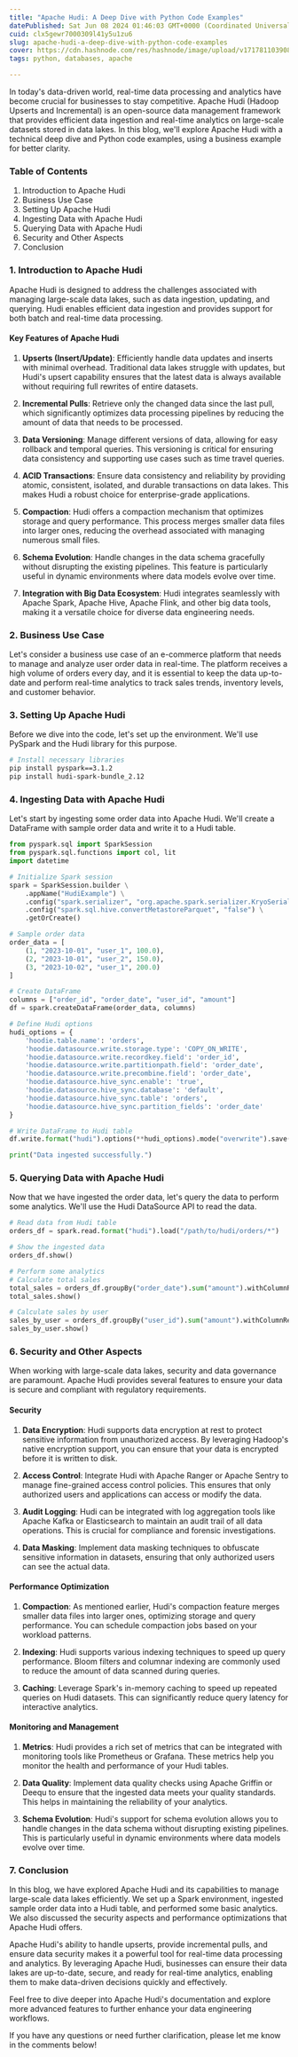 ```yaml
---
title: "Apache Hudi: A Deep Dive with Python Code Examples"
datePublished: Sat Jun 08 2024 01:46:03 GMT+0000 (Coordinated Universal Time)
cuid: clx5gewr7000309l41y5u1zu6
slug: apache-hudi-a-deep-dive-with-python-code-examples
cover: https://cdn.hashnode.com/res/hashnode/image/upload/v1717811039088/e752e1df-066a-4b8f-ae24-97b1e9efeb64.png
tags: python, databases, apache

---
```



In today's data-driven world, real-time data processing and analytics have become crucial for businesses to stay competitive. Apache Hudi (Hadoop Upserts and Incremental) is an open-source data management framework that provides efficient data ingestion and real-time analytics on large-scale datasets stored in data lakes. In this blog, we'll explore Apache Hudi with a technical deep dive and Python code examples, using a business example for better clarity.


### Table of Contents
1. Introduction to Apache Hudi
2. Business Use Case
3. Setting Up Apache Hudi
4. Ingesting Data with Apache Hudi
5. Querying Data with Apache Hudi
6. Security and Other Aspects
7. Conclusion

### 1. Introduction to Apache Hudi

Apache Hudi is designed to address the challenges associated with managing large-scale data lakes, such as data ingestion, updating, and querying. Hudi enables efficient data ingestion and provides support for both batch and real-time data processing.

#### Key Features of Apache Hudi

1. **Upserts (Insert/Update)**: Efficiently handle data updates and inserts with minimal overhead. Traditional data lakes struggle with updates, but Hudi's upsert capability ensures that the latest data is always available without requiring full rewrites of entire datasets.
  
2. **Incremental Pulls**: Retrieve only the changed data since the last pull, which significantly optimizes data processing pipelines by reducing the amount of data that needs to be processed.
  
3. **Data Versioning**: Manage different versions of data, allowing for easy rollback and temporal queries. This versioning is critical for ensuring data consistency and supporting use cases such as time travel queries.

4. **ACID Transactions**: Ensure data consistency and reliability by providing atomic, consistent, isolated, and durable transactions on data lakes. This makes Hudi a robust choice for enterprise-grade applications.
  
5. **Compaction**: Hudi offers a compaction mechanism that optimizes storage and query performance. This process merges smaller data files into larger ones, reducing the overhead associated with managing numerous small files.

6. **Schema Evolution**: Handle changes in the data schema gracefully without disrupting the existing pipelines. This feature is particularly useful in dynamic environments where data models evolve over time.

7. **Integration with Big Data Ecosystem**: Hudi integrates seamlessly with Apache Spark, Apache Hive, Apache Flink, and other big data tools, making it a versatile choice for diverse data engineering needs.

### 2. Business Use Case

Let's consider a business use case of an e-commerce platform that needs to manage and analyze user order data in real-time. The platform receives a high volume of orders every day, and it is essential to keep the data up-to-date and perform real-time analytics to track sales trends, inventory levels, and customer behavior.

### 3. Setting Up Apache Hudi

Before we dive into the code, let's set up the environment. We'll use PySpark and the Hudi library for this purpose.

```bash
# Install necessary libraries
pip install pyspark==3.1.2
pip install hudi-spark-bundle_2.12
```

### 4. Ingesting Data with Apache Hudi

Let's start by ingesting some order data into Apache Hudi. We'll create a DataFrame with sample order data and write it to a Hudi table.

```python
from pyspark.sql import SparkSession
from pyspark.sql.functions import col, lit
import datetime

# Initialize Spark session
spark = SparkSession.builder \
    .appName("HudiExample") \
    .config("spark.serializer", "org.apache.spark.serializer.KryoSerializer") \
    .config("spark.sql.hive.convertMetastoreParquet", "false") \
    .getOrCreate()

# Sample order data
order_data = [
    (1, "2023-10-01", "user_1", 100.0),
    (2, "2023-10-01", "user_2", 150.0),
    (3, "2023-10-02", "user_1", 200.0)
]

# Create DataFrame
columns = ["order_id", "order_date", "user_id", "amount"]
df = spark.createDataFrame(order_data, columns)

# Define Hudi options
hudi_options = {
    'hoodie.table.name': 'orders',
    'hoodie.datasource.write.storage.type': 'COPY_ON_WRITE',
    'hoodie.datasource.write.recordkey.field': 'order_id',
    'hoodie.datasource.write.partitionpath.field': 'order_date',
    'hoodie.datasource.write.precombine.field': 'order_date',
    'hoodie.datasource.hive_sync.enable': 'true',
    'hoodie.datasource.hive_sync.database': 'default',
    'hoodie.datasource.hive_sync.table': 'orders',
    'hoodie.datasource.hive_sync.partition_fields': 'order_date'
}

# Write DataFrame to Hudi table
df.write.format("hudi").options(**hudi_options).mode("overwrite").save("/path/to/hudi/orders")

print("Data ingested successfully.")
```

### 5. Querying Data with Apache Hudi

Now that we have ingested the order data, let's query the data to perform some analytics. We'll use the Hudi DataSource API to read the data.

```python
# Read data from Hudi table
orders_df = spark.read.format("hudi").load("/path/to/hudi/orders/*")

# Show the ingested data
orders_df.show()

# Perform some analytics
# Calculate total sales
total_sales = orders_df.groupBy("order_date").sum("amount").withColumnRenamed("sum(amount)", "total_sales")
total_sales.show()

# Calculate sales by user
sales_by_user = orders_df.groupBy("user_id").sum("amount").withColumnRenamed("sum(amount)", "total_sales")
sales_by_user.show()
```

### 6. Security and Other Aspects

When working with large-scale data lakes, security and data governance are paramount. Apache Hudi provides several features to ensure your data is secure and compliant with regulatory requirements.

#### Security

1. **Data Encryption**: Hudi supports data encryption at rest to protect sensitive information from unauthorized access. By leveraging Hadoop's native encryption support, you can ensure that your data is encrypted before it is written to disk.

2. **Access Control**: Integrate Hudi with Apache Ranger or Apache Sentry to manage fine-grained access control policies. This ensures that only authorized users and applications can access or modify the data.

3. **Audit Logging**: Hudi can be integrated with log aggregation tools like Apache Kafka or Elasticsearch to maintain an audit trail of all data operations. This is crucial for compliance and forensic investigations.

4. **Data Masking**: Implement data masking techniques to obfuscate sensitive information in datasets, ensuring that only authorized users can see the actual data.

#### Performance Optimization

1. **Compaction**: As mentioned earlier, Hudi's compaction feature merges smaller data files into larger ones, optimizing storage and query performance. You can schedule compaction jobs based on your workload patterns.

2. **Indexing**: Hudi supports various indexing techniques to speed up query performance. Bloom filters and columnar indexing are commonly used to reduce the amount of data scanned during queries.

3. **Caching**: Leverage Spark's in-memory caching to speed up repeated queries on Hudi datasets. This can significantly reduce query latency for interactive analytics.

#### Monitoring and Management

1. **Metrics**: Hudi provides a rich set of metrics that can be integrated with monitoring tools like Prometheus or Grafana. These metrics help you monitor the health and performance of your Hudi tables.

2. **Data Quality**: Implement data quality checks using Apache Griffin or Deequ to ensure that the ingested data meets your quality standards. This helps in maintaining the reliability of your analytics.

3. **Schema Evolution**: Hudi's support for schema evolution allows you to handle changes in the data schema without disrupting existing pipelines. This is particularly useful in dynamic environments where data models evolve over time.

### 7. Conclusion

In this blog, we have explored Apache Hudi and its capabilities to manage large-scale data lakes efficiently. We set up a Spark environment, ingested sample order data into a Hudi table, and performed some basic analytics. We also discussed the security aspects and performance optimizations that Apache Hudi offers.

Apache Hudi's ability to handle upserts, provide incremental pulls, and ensure data security makes it a powerful tool for real-time data processing and analytics. By leveraging Apache Hudi, businesses can ensure their data lakes are up-to-date, secure, and ready for real-time analytics, enabling them to make data-driven decisions quickly and effectively.

Feel free to dive deeper into Apache Hudi's documentation and explore more advanced features to further enhance your data engineering workflows.

If you have any questions or need further clarification, please let me know in the comments below!